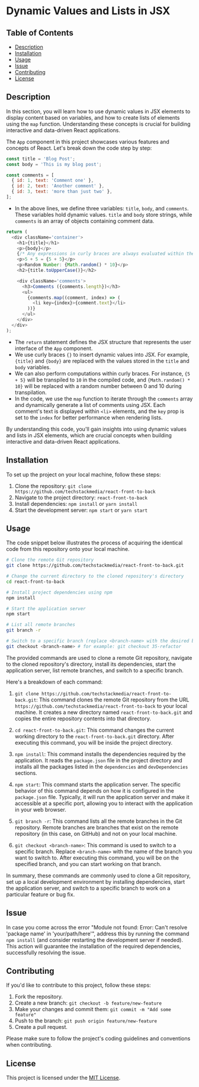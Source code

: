 # Dynamic Values and Lists in JSX

## Table of Contents

- [Description](#description)
- [Installation](#installation)
- [Usage](#usage)
- [Issue](#issue)
- [Contributing](#contributing)
- [License](#license)

## Description

In this section, you will learn how to use dynamic values in JSX elements to display content based on variables, and how to create lists of elements using the `map` function. Understanding these concepts is crucial for building interactive and data-driven React applications.

The `App` component in this project showcases various features and concepts of React. Let's break down the code step by step:

```javascript
const title = 'Blog Post';
const body = 'This is my blog post';

const comments = [
  { id: 1, text: 'Comment one' },
  { id: 2, text: 'Another comment' },
  { id: 3, text: 'more than just two' },
];
```

- In the above lines, we define three variables: `title`, `body`, and `comments`. These variables hold dynamic values. `title` and `body` store strings, while `comments` is an array of objects containing comment data.

```javascript
return (
  <div className='container'>
    <h1>{title}</h1>
    <p>{body}</p>
    {/* Any expressions in curly braces are always evaluated within the returned JSX statement - to go from JSX to JS. */}
    <p>5 + 5 = {5 + 5}</p>
    <p>Random Number: {Math.random() * 10}</p>
    <h2>{title.toUpperCase()}</h2>

    <div className='comments'>
      <h3>Comments ({comments.length})</h3>
      <ul>
        {comments.map((comment, index) => (
          <li key={index}>{comment.text}</li>
        ))}
      </ul>
    </div>
  </div>
);
```

- The `return` statement defines the JSX structure that represents the user interface of the `App` component.
- We use curly braces `{}` to insert dynamic values into JSX. For example, `{title}` and `{body}` are replaced with the values stored in the `title` and `body` variables.
- We can also perform computations within curly braces. For instance, `{5 + 5}` will be transpiled to `10` in the compiled code, and `{Math.random() * 10}` will be replaced with a random number between 0 and 10 during transpilation.
- In the code, we use the `map` function to iterate through the `comments` array and dynamically generate a list of comments using JSX. Each comment's text is displayed within `<li>` elements, and the `key` prop is set to the `index` for better performance when rendering lists.

By understanding this code, you'll gain insights into using dynamic values and lists in JSX elements, which are crucial concepts when building interactive and data-driven React applications.

## Installation

To set up the project on your local machine, follow these steps:

1. Clone the repository: `git clone https://github.com/techstackmedia/react-front-to-back`
2. Navigate to the project directory: `react-front-to-back`
3. Install dependencies: `npm install` or `yarn install`
4. Start the development server: `npm start` or `yarn start`

## Usage

The code snippet below illustrates the process of acquiring the identical code from this repository onto your local machine.

```bash
# Clone the remote Git repository
git clone https://github.com/techstackmedia/react-front-to-back.git

# Change the current directory to the cloned repository's directory
cd react-front-to-back

# Install project dependencies using npm
npm install

# Start the application server
npm start

# List all remote branches
git branch -r

# Switch to a specific branch (replace <branch-name> with the desired branch name)
git checkout <branch-name> # for example: git checkout 35-refactor
```

The provided commands are used to clone a remote Git repository, navigate to the cloned repository's directory, install its dependencies, start the application server, list remote branches, and switch to a specific branch.

Here's a breakdown of each command:

1. `git clone https://github.com/techstackmedia/react-front-to-back.git`: This command clones the remote Git repository from the URL `https://github.com/techstackmedia/react-front-to-back` to your local machine. It creates a new directory named `react-front-to-back.git` and copies the entire repository contents into that directory.

2. `cd react-front-to-back.git`: This command changes the current working directory to the `react-front-to-back.git` directory. After executing this command, you will be inside the project directory.

3. `npm install`: This command installs the dependencies required by the application. It reads the `package.json` file in the project directory and installs all the packages listed in the `dependencies` and `devDependencies` sections.

4. `npm start`: This command starts the application server. The specific behavior of this command depends on how it is configured in the `package.json` file. Typically, it will run the application server and make it accessible at a specific port, allowing you to interact with the application in your web browser.

5. `git branch -r`: This command lists all the remote branches in the Git repository. Remote branches are branches that exist on the remote repository (in this case, on GitHub) and not on your local machine.

6. `git checkout <branch-name>`: This command is used to switch to a specific branch. Replace `<branch-name>` with the name of the branch you want to switch to. After executing this command, you will be on the specified branch, and you can start working on that branch.

In summary, these commands are commonly used to clone a Git repository, set up a local development environment by installing dependencies, start the application server, and switch to a specific branch to work on a particular feature or bug fix.

## Issue

In case you come across the error "Module not found: Error: Can't resolve 'package name' in 'your/path/here'", address this by running the command `npm install` (and consider restarting the development server if needed). This action will guarantee the installation of the required dependencies, successfully resolving the issue.

## Contributing

If you'd like to contribute to this project, follow these steps:

1. Fork the repository.
2. Create a new branch: `git checkout -b feature/new-feature`
3. Make your changes and commit them: `git commit -m "Add some feature"`
4. Push to the branch: `git push origin feature/new-feature`
5. Create a pull request.

Please make sure to follow the project's coding guidelines and conventions when contributing.

## License

This project is licensed under the [MIT License](https://opensource.org/licenses/MIT).
